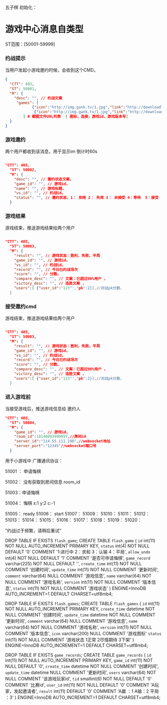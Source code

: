 五子棋 初始化：

游戏中心消息自类型
===

ST范围：[50001-59999]

### 约战提示
当用户发起小游戏邀约时候，会收到这个CMD。

```json
{
  "CTT": 403,
  "ST": 50001,
  "M": {
    "desc": "", // 约战文案
     "games": [
            {"icon":"http://img.gank.tv/1.jpg","link":"http://download","version":"100 " },
             {"icon":"http://img.gank.tv/1.jpg","link":"http://download","version":"100"}
        ] # 截图文件URL列表  [ 图标，连接，游戏id，游戏版本号]
  }
} 
```



### 游戏邀约
两个用户都收到该消息，用于显示im 倒计时60s

```json

"CTT": 403,
  "ST": 50002,
  "M": {
    "desc": "", // 邀约状态文案，
    "game_id": "", // 游戏id，
    "name": "", // 游戏标题，
    "vs_id": "", // 约战id，
    "status": "", // 邀约状态，1： 拒绝 2： 失效 3： 未接受 4：等待  5：接受
  }

```

### 游戏结果
游戏结束，推送游戏结果给两个用户

```json

"CTT": 403,
  "ST": 50003,
  "M": {
    "result": "", // 游戏状态：胜利，失败，平局
    "game_id": "", // 游戏id，
    "vs_id": "", // 约战id，
    "record": "", // 今日已约战场次
    "score": "", // 分数，
    "compare_desc": "", // 文案：已超过90%用户 ，
    "victory_desc": "", // 连胜文案 ，
    "users":[ {"user_id":'123"',"pk":2}],//对战pk分数，
  }

```

### 接受邀约cmd
游戏结束，推送游戏结果给两个用户

```json

"CTT": 403,
  "ST": 50003,
  "M": {
    "result": "", // 游戏状态：胜利，失败，平局
    "game_id": "", // 游戏id，
    "vs_id": "", // 约战id，
    "record": "", // 今日已约战场次
    "score": "", // 分数，
    "compare_desc": "", // 文案：已超过90%用户 ，
    "victory_desc": "", // 连胜文案 ，
    "users":[ {"user_id":'123"',"pk":2}],//对战pk分数，
  }

```


### 进入游戏前 
当接受游戏后，推送游戏信息给 邀约人

```json
"CTT": 403,
  "ST": 50004,
  "M": {
    "game_id": "", // 游戏id，
    "room_id":18146093990897,//房间id
    "server_id":"114.55.111.198",//websocket地址
    "server_port":"12345"//websocket端口号
  }

```



用于小游戏中 广播通讯协议：

51001 ： 申请悔棋


51002： 没有获取到房间信息
room_id

51003：申请悔棋 

51004： 悔棋 
x:1
y:2
c:-1

51005： ready 
51006： start
51007：
51009：
51010：
51011：
51012：
51013：
51014：
51015：
51016：
51017：
51018：
51019：
51020：



”约战过于频繁，请稍后重试“
 
DROP TABLE IF EXISTS `flash_game`;
CREATE TABLE `flash_game` (
  `id` int(11) NOT NULL AUTO_INCREMENT PRIMARY KEY,
  `status` int(4) NOT NULL DEFAULT '0' COMMENT '1:进行中 2：求和 3：认输 4：平局',
  `allow_undo` int(4) NOT NULL DEFAULT '1' COMMENT '是否可申请悔棋',
  `game_record` varchar(225) NOT NULL DEFAULT '',
  `create_time`         int(11)            NOT NULL COMMENT '创建时间',
  `update_time`         int(11)             NOT NULL COMMENT '更新时间',
    `comment` varchar(64) NULL COMMENT '游戏信息',
    `name` varchar(64) NOT NULL COMMENT  '游戏名称',
    `version` int(11) NOT NULL COMMENT '版本信息',
    `status` int(11) NOT NULL COMMENT '游戏状态'
) ENGINE=InnoDB AUTO_INCREMENT=1 DEFAULT CHARSET=utf8mb4;
 

DROP TABLE IF EXISTS `flash_games`;
CREATE TABLE `flash_games` (
  `id` int(11) NOT NULL AUTO_INCREMENT PRIMARY KEY,
  `create_time`         datetime            NOT NULL COMMENT '创建时间',
  `update_time`         datetime             NOT NULL COMMENT '更新时间',
    `comment` varchar(64) NULL COMMENT '游戏信息',
    `name` varchar(64) NOT NULL COMMENT  '游戏名称',
    `version` int(11) NOT NULL COMMENT '版本信息',
    `icon` varchar(200) NULL COMMENT '游戏图标'
    `status` int(11) NOT NULL COMMENT '游戏状态 1正常 2尽情期待 3下架'
) ENGINE=InnoDB AUTO_INCREMENT=1 DEFAULT CHARSET=utf8mb4;


DROP TABLE IF EXISTS `game_records`;
CREATE TABLE `game_records` (
  `id` int(11) NOT NULL AUTO_INCREMENT PRIMARY KEY,
  `game_id`  int(11) NOT NULL DEFAULT '0',
  `create_time`         datetime            NOT NULL COMMENT '创建时间',
  `update_time`         datetime            NULL COMMENT '更新时间',
  `users` varchar(64) NOT NULL COMMENT '该游戏玩家id',
  `tid` smallint(6) NOT NULL DEFAULT '0' COMMENT '比赛id',
  `user_id` int(11) NOT NULL DEFAULT '0' COMMENT 'A玩家，发起邀请者',
  `result` int(11) DEFAULT '0' COMMENT 'A赢 ：1 A输：2 平局 ：3'
) ENGINE=InnoDB AUTO_INCREMENT=1 DEFAULT CHARSET=utf8mb4;


 
